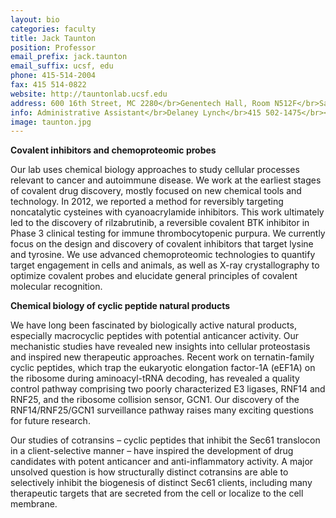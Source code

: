 ```yaml
---
layout: bio
categories: faculty
title: Jack Taunton
position: Professor
email_prefix: jack.taunton
email_suffix: ucsf, edu
phone: 415-514-2004
fax: 415 514-0822
website: http://tauntonlab.ucsf.edu
address: 600 16th Street, MC 2280</br>Genentech Hall, Room N512F</br>San Francisco, CA 94158-2280</br>
info: Administrative Assistant</br>Delaney Lynch</br>415 502-1475</br><span class="e">delaney.lynch / ucsf, edu</span>
image: taunton.jpg
---
```



**Covalent inhibitors and chemoproteomic probes**

Our lab uses chemical biology approaches to study cellular processes relevant to cancer and autoimmune disease. We work at the earliest stages of covalent drug discovery, mostly focused on new chemical tools and technology. In 2012, we reported a method for reversibly targeting noncatalytic cysteines with cyanoacrylamide inhibitors. This work ultimately led to the discovery of rilzabrutinib, a reversible covalent BTK inhibitor in Phase 3 clinical testing for immune thrombocytopenic purpura. We currently focus on the design and discovery of covalent inhibitors that target lysine and tyrosine. We use advanced chemoproteomic technologies to quantify target engagement in cells and animals, as well as X-ray crystallography to optimize covalent probes and elucidate general principles of covalent molecular recognition.


**Chemical biology of cyclic peptide natural products**

We have long been fascinated by biologically active natural products, especially macrocyclic peptides with potential anticancer activity. Our mechanistic studies have revealed new insights into cellular proteostasis and inspired new therapeutic approaches. Recent work on ternatin-family cyclic peptides, which trap the eukaryotic elongation factor-1A (eEF1A) on the ribosome during aminoacyl-tRNA decoding, has revealed a quality control pathway comprising two poorly characterized E3 ligases, RNF14 and RNF25, and the ribosome collision sensor, GCN1. Our discovery of the RNF14/RNF25/GCN1 surveillance pathway raises many exciting questions for future research.

Our studies of cotransins – cyclic peptides that inhibit the Sec61 translocon in a client-selective manner – have inspired the development of drug candidates with potent anticancer and anti-inflammatory activity. A major unsolved question is how structurally distinct cotransins are able to selectively inhibit the biogenesis of distinct Sec61 clients, including many therapeutic targets that are secreted from the cell or localize to the cell membrane.
